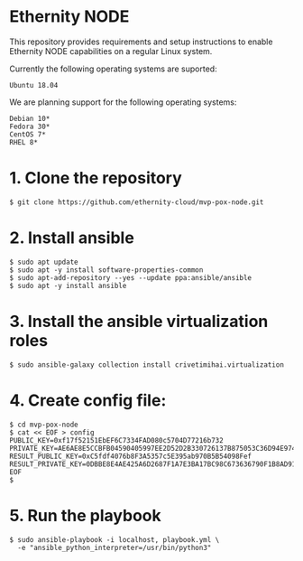 # Ethernity NODE

This repository provides requirements and setup instructions to enable Ethernity NODE capabilities on a regular Linux system.


Currently the following operating systems are suported:
```
Ubuntu 18.04
```

We are planning support for the following operating systems:
```
Debian 10*
Fedora 30*
CentOS 7*
RHEL 8*
```

# 1. Clone the repository

```
$ git clone https://github.com/ethernity-cloud/mvp-pox-node.git
```

# 2. Install ansible


```
$ sudo apt update
$ sudo apt -y install software-properties-common
$ sudo apt-add-repository --yes --update ppa:ansible/ansible
$ sudo apt -y install ansible
```

# 3. Install the ansible virtualization roles

```
$ sudo ansible-galaxy collection install crivetimihai.virtualization
```

# 4. Create config file:

```
$ cd mvp-pox-node
$ cat << EOF > config
PUBLIC_KEY=0xf17f52151EbEF6C7334FAD080c5704D77216b732
PRIVATE_KEY=AE6AE8E5CCBFB04590405997EE2D52D2B330726137B875053C36D94E974D162F
RESULT_PUBLIC_KEY=0xC5fdf4076b8F3A5357c5E395ab970B5B54098Fef
RESULT_PRIVATE_KEY=0DBBE8E4AE425A6D2687F1A7E3BA17BC98C673636790F1B8AD91193C05875EF1
EOF
$
```


# 5. Run the playbook

```
$ sudo ansible-playbook -i localhost, playbook.yml \
  -e "ansible_python_interpreter=/usr/bin/python3"
```



